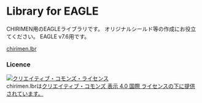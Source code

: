 # Library for EAGLE

CHIRIMEN用のEAGLEライブラリです。
オリジナルシールド等の作成にお役立てください。
EAGLE v7.6用です。

[chirimen.lbr](./0-chirimen.lbr)

### Licence

<a rel="license" href="http://creativecommons.org/licenses/by/4.0/"><img alt="クリエイティブ・コモンズ・ライセンス" style="border-width:0" src="https://i.creativecommons.org/l/by/4.0/80x15.png" /></a><br />chirimen.lbrは<a rel="license" href="http://creativecommons.org/licenses/by/4.0/">クリエイティブ・コモンズ 表示 4.0 国際 ライセンスの下に提供されています。</a>
